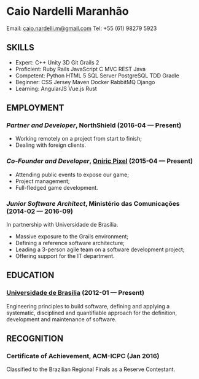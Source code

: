 Caio Nardelli Maranhão
============
Email: caio.nardelli.m@gmail.com
Tel: +55 (61) 98279 5923




## SKILLS

  - Expert: C++ Unity 3D Git Grails 2 
  - Proficient: Ruby Rails JavaScript C MVC REST Java 
  - Competent: Python HTML 5 SQL Server PostgreSQL TDD Gradle 
  - Beginner: CSS Jersey Maven Docker RabbitMQ Django 
  - Learning: AngularJS Vue.js Rust 

## EMPLOYMENT

### *Partner and Developer*, NorthShield (2016-04 — Present)


  - Working remotely on a project from start to finish;
  - Dealing with foreign clients.

### *Co-Founder and Developer*, [Oniric Pixel](http://www.oniricpixel.com.br) (2015-04 — Present)


  - Attending public events to expose our game;
  - Project management;
  - Full-fledged game development.

### *Junior Software Architect*, Ministério das Comunicações (2014-02 — 2016-09)

In partnership with Universidade de Brasília.
  - Massive exposure to the Grails environment;
  - Defining a reference software architecture;
  - Leading a 3-person agile team on a software development project;
  - Offering support for the IT department.




## EDUCATION

### [Universidade de Brasília](https://unb.br/) (2012-01 — Present)

Engineering principles to build software, defining and applying a systematic, disciplined and quantifiable approach for the definition, development and maintenance of software.








## RECOGNITION

### Certificate of Achievement, ACM-ICPC (Jan 2016)
Classified to the Brazilian Regional Finals as a Reserve Contestant.




